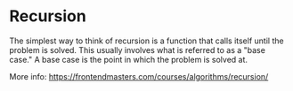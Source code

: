 # Recursion

The simplest way to think of recursion is a function that calls itself until the problem is solved.
This usually involves what is referred to as a "base case." A base case is the point in which the problem is solved at.


More info: https://frontendmasters.com/courses/algorithms/recursion/
